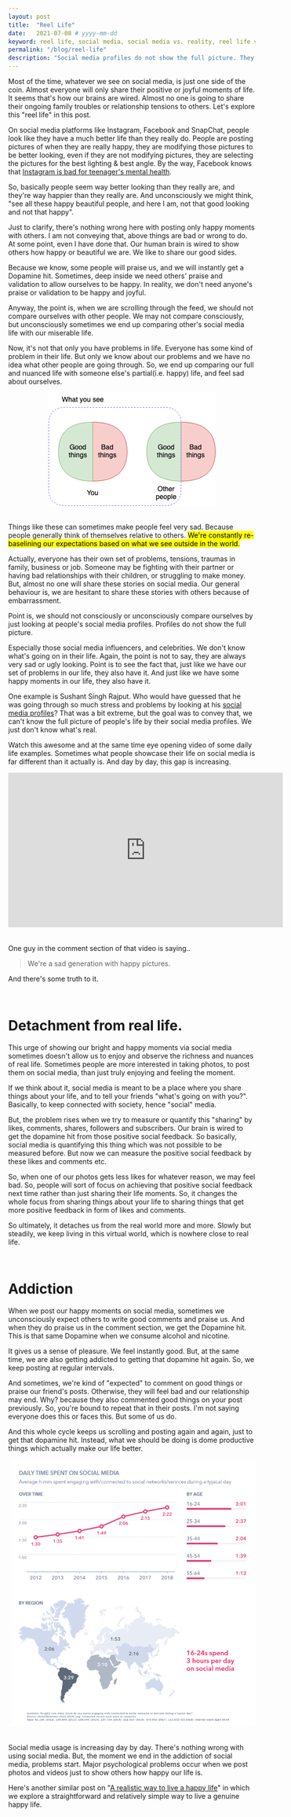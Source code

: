 ```yaml
---
layout: post
title:  "Reel Life"
date:   2021-07-08 # yyyy-mm-dd
keyword: reel life, social media, social media vs. reality, reel life vs. real life
permalink: "/blog/reel-life"
description: "Social media profiles do not show the full picture. They only show the good/positive side of the coin. Exploring this fact in this post."
---
```


Most of the time, whatever we see on social media, is just one side of the coin. Almost everyone will only share their positive or joyful moments of life. It seems that's how our brains are wired. Almost no one is going to share their ongoing family troubles or relationship tensions to others. Let's explore this "reel life" in this post.

On social media platforms like Instagram, Facebook and SnapChat, people look like they have a much better life than they really do.
People are posting pictures of when they are really happy, they are modifying those pictures to be better looking, even if they are not modifying pictures, they are selecting the pictures for the best lighting & best angle. By the way, Facebook knows that <a href="https://www.businessinsider.in/tech/news/facebook-knows-instagram-is-bad-for-teenagers-mental-health/articleshow/86202134.cms" target="_blank">Instagram is bad for teenager's mental health</a>.

So, basically people seem way better looking than they really are, and they're way happier than they really are. And unconsciously we might think, "see all these happy beautiful people, and here I am, not that good looking and not that happy".

Just to clarify, there's nothing wrong here with posting only happy moments with others. I am not conveying that, above things are bad or wrong to do. At some point, even I have done that. Our human brain is wired to show others how happy or beautiful we are. We like to share our good sides.

Because we know, some people will praise us, and we will instantly get a Dopamine hit. Sometimes, deep inside we need others' praise and validation to allow ourselves to be happy. In reality, we don't need anyone's praise or validation to be happy and joyful.

Anyway, the point is, when we are scrolling through the feed, we should not compare ourselves with other people. We may not compare consciously, but unconsciously sometimes we end up comparing other's social media life with our miserable life.

Now, it's not that only you have problems in life. Everyone has some kind of problem in their life. But only we know about our problems and we have no idea what other people are going through. So, we end up comparing our full and nuanced life with someone else's partial(i.e. happy) life, and feel sad about ourselves.

<center><img src="../assets/what_you_see_vs_reality.png"/></center>
<br/>

Things like these can sometimes make people feel very sad. Because people generally think of themselves relative to others. <mark>We're constantly re-baselining our expectations based on what we see outside in the world.</mark>

Actually, everyone has their own set of problems, tensions, traumas in family, business or job. Someone may be fighting with their partner or having bad relationships with their children, or struggling to make money. But, almost no one will share these stories on social media. Our general behaviour is, we are hesitant to share these stories with others because of embarrassment.

Point is, we should not consciously or unconsciously compare ourselves by just looking at people's social media profiles. Profiles do not show the full picture.

Especially those social media influencers, and celebrities. We don't know what's going on in their life. Again, the point is not to say, they are always very sad or ugly looking. Point is to see the fact that, just like we have our set of problems in our life, they also have it. And just like we have some happy moments in our life, they also have it.

One example is Sushant Singh Rajput. Who would have guessed that he was going through so much stress and problems by looking at his <a href="https://www.instagram.com/sushantsinghrajput/" target="_blank">social media profiles</a>? That was a bit extreme, but the goal was to convey that, we can't know the full picture of people's life by their social media profiles. We just don't know what's real.

Watch this awesome and at the same time eye opening video of some daily life examples. Sometimes what people showcase their life on social media is far different than it actually is. And day by day, this gap is increasing.

<center><iframe width="560" height="315" src="https://www.youtube.com/embed/0EFHbruKEmw" title="YouTube video player" frameborder="0" allow="accelerometer; autoplay; clipboard-write; encrypted-media; gyroscope; picture-in-picture" allowfullscreen></iframe></center>
<br/>

One guy in the comment section of that video is saying..

> We're a sad generation with happy pictures.

And there's some truth to it.

<br/>

# Detachment from real life.

This urge of showing our bright and happy moments via social media sometimes doesn't allow us to enjoy and observe the richness and nuances of real life. Sometimes people are more interested in taking photos, to post them on social media, than just truly enjoying and feeling the moment.

If we think about it, social media is meant to be a place where you share things about your life, and to tell your friends "what's going on with you?". Basically, to keep connected with society, hence "social" media.

But, the problem rises when we try to measure or quantify this "sharing" by likes, comments, shares, followers and subscribers. Our brain is wired to get the dopamine hit from those positive social feedback. So basically, social media is quantifying this thing which was not possible to be measured before. But now we can measure the positive social feedback by these likes and comments etc.

So, when one of our photos gets less likes for whatever reason, we may feel bad. So, people will sort of focus on achieving that positive social feedback next time rather than just sharing their life moments. So, it changes the whole focus from sharing things about your life to sharing things that get more positive feedback in form of likes and comments.

So ultimately, it detaches us from the real world more and more. Slowly but steadily, we keep living in this virtual world, which is nowhere close to real life. 

<br/>

# Addiction

When we post our happy moments on social media, sometimes we unconsciously expect others to write good comments and praise us. And when they do praise us in the comment section, we get the Dopamine hit. This is that same Dopamine when we consume alcohol and nicotine.

It gives us a sense of pleasure. We feel instantly good. But, at the same time, we are also getting addicted to getting that dopamine hit again. So, we keep posting at regular intervals.

And sometimes, we're kind of "expected" to comment on good things or praise our friend's posts. Otherwise, they will feel bad and our relationship may end. Why? because they also commented good things on your post previously. So, you're bound to repeat that in their posts. I'm not saying everyone does this or faces this. But some of us do.

And this whole cycle keeps us scrolling and posting again and again, just to get that dopamine hit. Instead, what we should be doing is dome productive things which actually make our life better.    

<center><img src="../assets/time_spent_on_social_media.png"/></center>
<br/>

Social media usage is increasing day by day. There's nothing wrong with using social media. But, the moment we end in the addiction of social media, problems start. Major psychological problems occur when we post photos and videos just to show others how happy our life is.

Here's another similar post on "[A realistic way to live a happy life](https://prashantkikani.com/blog/happy-life)" in which we explore a straightforward and relatively simple way to live a genuine happy life.


